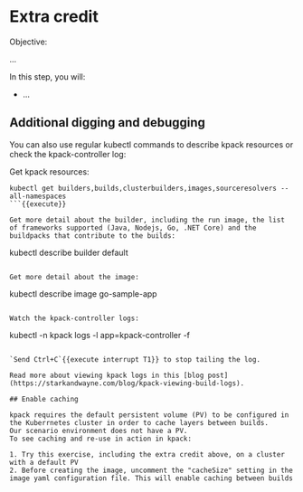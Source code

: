 # Extra credit

Objective:

...

In this step, you will:
- ...

## Additional digging and debugging

You can also use regular kubectl commands to describe kpack resources or check the kpack-controller log:

Get kpack resources:
```
kubectl get builders,builds,clusterbuilders,images,sourceresolvers --all-namespaces
```{{execute}}

Get more detail about the builder, including the run image, the list of frameworks supported (Java, Nodejs, Go, .NET Core) and the buildpacks that contribute to the builds:
```
kubectl describe builder default
```{{execute}}

Get more detail about the image:
```
kubectl describe image go-sample-app
```{{execute}}

Watch the kpack-controller logs:
```
kubectl -n kpack logs -l app=kpack-controller -f
```{{execute}}

`Send Ctrl+C`{{execute interrupt T1}} to stop tailing the log.

Read more about viewing kpack logs in this [blog post](https://starkandwayne.com/blog/kpack-viewing-build-logs).

## Enable caching

kpack requires the default persistent volume (PV) to be configured in the Kuberrnetes cluster in order to cache layers between builds.
Our scenario environment does not have a PV.
To see caching and re-use in action in kpack:

1. Try this exercise, including the extra credit above, on a cluster with a default PV
2. Before creating the image, uncomment the "cacheSize" setting in the image yaml configuration file. This will enable caching between builds
